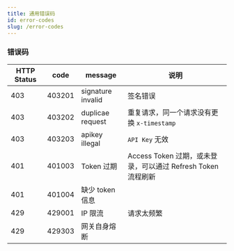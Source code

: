 ```yaml
---
title: 通用错误码
id: error-codes
slug: /error-codes
---
```


### 错误码

| HTTP Status | code | message          | 说明                                                         |
| ----------- | --------- | ----------------- | ------------------------------------------------------------ |
| 403         | 403201    | signature invalid | 签名错误                                                     |
| 403         | 403202    | duplicae request  | 重复请求，同一个请求没有更换 `x-timestamp`                   |
| 403         | 403203    | apikey illegal    | `API Key` 无效                                               |
| 401         | 401003    | Token 过期        | Access Token 过期，或未登录，可以通过 Refresh Token 流程刷新 |
| 401         | 401004    | 缺少 token 信息   |                                                              |
| 429         | 429001    | IP 限流           | 请求太频繁                                                   |
| 429         | 429303    | 网关自身熔断      |                                                              |

